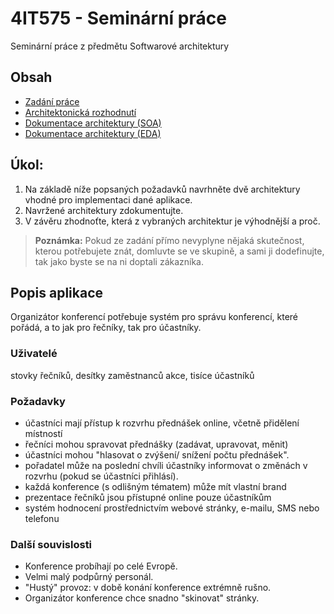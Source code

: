 # 4IT575 - Seminární práce
Seminární práce z předmětu Softwarové architektury

## Obsah
- [Zadání práce](#uživatelé)
- [Architektonická rozhodnutí](./ADR/README.md)
- [Dokumentace architektury (SOA)](./Dokumentace/SOA/README.md)
- [Dokumentace architektury (EDA)](./Dokumentace/EDA/README.md)

## Úkol:
1.	Na základě níže popsaných požadavků navrhněte dvě architektury vhodné pro implementaci dané aplikace.
2.	Navržené architektury zdokumentujte.
3.	V závěru zhodnoťte, která z vybraných architektur je výhodnější a proč.

> **Poznámka:**
> Pokud ze zadání přímo nevyplyne nějaká skutečnost, kterou potřebujete znát, domluvte se ve skupině, a sami ji dodefinujte, tak jako byste se na ni doptali zákazníka.


## Popis aplikace
Organizátor konferencí potřebuje systém pro správu konferencí, které pořádá, a to jak pro řečníky, tak pro účastníky.

### Uživatelé 
stovky řečníků, desítky zaměstnanců akce, tisíce účastníků

### Požadavky
-	účastníci mají přístup k rozvrhu přednášek online, včetně přidělení místností
-	řečníci mohou spravovat přednášky (zadávat, upravovat, měnit)
-	účastníci mohou "hlasovat o zvýšení/ snížení počtu přednášek".
-	pořadatel může na poslední chvíli účastníky informovat o změnách v rozvrhu (pokud se účastníci přihlásí).
-	každá konference (s odlišným tématem) může mít vlastní brand
-	prezentace řečníků jsou přístupné online pouze účastníkům
-	systém hodnocení prostřednictvím webové stránky, e-mailu, SMS nebo telefonu

### Další souvislosti
- Konference probíhají po celé Evropě.
- Velmi malý podpůrný personál.
- "Hustý" provoz: v době konání konference extrémně rušno.
- Organizátor konference chce snadno "skinovat" stránky.
